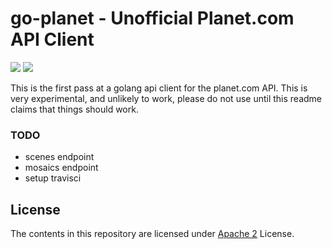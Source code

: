 go-planet - Unofficial Planet.com API Client
============================================

[![](https://travis-ci.org/jakedahn/go-planet.svg)](https://travis-ci.org/jakedahn/go-planet)
[![](http://gocover.io/_badge/github.com/jakedahn/go-planet/planet)](http://gocover.io/github.com/jakedahn/go-planet/planet)

This is the first pass at a golang api client for the planet.com API. This is very experimental, and unlikely to work, please do not use until this readme claims that things should work.

### TODO

* scenes endpoint
* mosaics endpoint
* setup travisci

## License
The contents in this repository are licensed under [Apache 2](https://tldrlegal.com/license/apache-license-2.0-\(apache-2.0\)) License.
